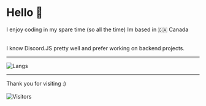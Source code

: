 # Hello 👋

I enjoy coding in my spare time (so all the time) Im based in 🇨🇦 Canada</br></br>

I know Discord.JS pretty well and prefer working on backend projects.</br>

***

![Langs](https://github-readme-stats.vercel.app/api/top-langs/?username=Dankyss&theme=github_dark)<br/>

***

Thank you for visiting :)<br/><br/>
![Visitors](https://visitor-badge.glitch.me/badge?page_id=Dankyss.Dankyss)
